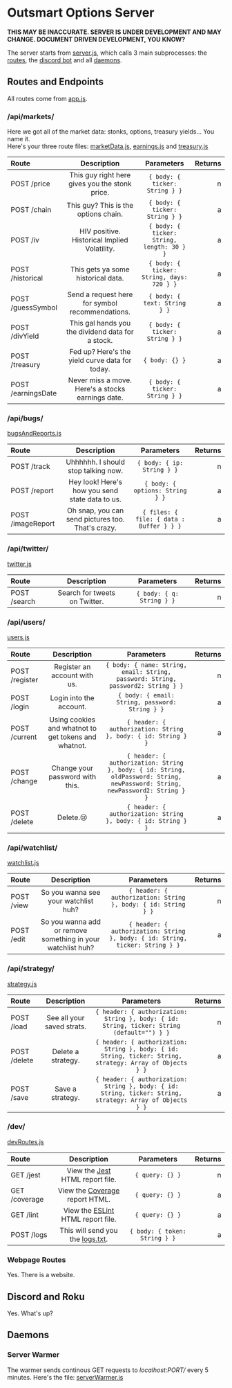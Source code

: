 # Outsmart Options Server

**THIS MAY BE INACCURATE. SERVER IS UNDER DEVELOPMENT AND MAY CHANGE. DOCUMENT DRIVEN DEVELOPMENT, YOU KNOW?**

The server starts from [server.js](server.js), which calls 3 main subprocesses: the [routes](#routes-and-endpoints), the [discord bot](#discord-and-roku) and all [daemons](#daemons). 

## Routes and Endpoints
 
All routes come from [app.js](app.js). 

### /api/markets/

Here we got all of the market data: stonks, options, treasury yields... You name it.  
Here's your three route files:
[marketData.js](routes/marketData.js),
[earnings.js](routes/earnings.js) and
[treasury.js](routes/treasury.js)

|Route|Description|Parameters|Returns|
| :- |:-:|:-:|-:|
|POST /price        |This guy right here gives you the stonk price.     |`{ body: { ticker: String } }`|n
|POST /chain        |This guy? This is the options chain.               |`{ body: { ticker: String } }`|a
|POST /iv           |HIV positive. Historical Implied Volatility.       |`{ body: { ticker: String, length: 30 } }`|a
|POST /historical   |This gets ya some historical data.                 |`{ body: { ticker: String, days: 720 } }`|a
|POST /guessSymbol  |Send a request here for symbol recommendations.    |`{ body: { text: String } }`|a|
|POST /divYield     |This gal hands you the dividend data for a stock.  |`{ body: { ticker: String } }`|a|
|POST /treasury     |Fed up? Here's the yield curve data for today.     |`{ body: {} }`|a|
|POST /earningsDate |Never miss a move. Here's a stocks earnings date.  |`{ body: { ticker: String } }`|a|

### /api/bugs/

[bugsAndReports.js](routes/bugsAndReports.js)

|Route|Description|Parameters|Returns|
| :- |:-:|:-:|-:|
|POST /track         |Uhhhhhh. I should stop talking now.               |`{ body: { ip: String } }`|n
|POST /report        |Hey look! Here's how you send state data to us.   |`{ body: { options: String } }`|a
|POST /imageReport   |Oh snap, you can send pictures too. That's crazy. |`{ files: { file: { data : Buffer } } }`|a

### /api/twitter/

[twitter.js](routes/twitter.js)

|Route|Description|Parameters|Returns|
| :- |:-:|:-:|-:|
|POST /search    |Search for tweets on Twitter.|`{ body: { q: String } }`|n

### /api/users/

[users.js](routes/users.js)

|Route|Description|Parameters|Returns|
| :- |:-:|:-:|-:|
|POST /register    |Register an account with us.                           |`{ body: { name: String, email: String, password: String, password2: String } }`|n
|POST /login       |Login into the account.                                |`{ body: { email: String, password: String } }`|a
|POST /current     |Using cookies and whatnot to get tokens and whatnot.   |`{ header: { authorization: String }, body: { id: String } }`|a
|POST /change      |Change your password with this.                        |`{ header: { authorization: String }, body: { id: String, oldPassword: String, newPassword: String, newPassword2: String } }`|a|
|POST /delete      |Delete.😢                                              |`{ header: { authorization: String }, body: { id: String } }`|a|

### /api/watchlist/

[watchlist.js](routes/watchlist.js)

|Route|Description|Parameters|Returns|
| :- |:-:|:-:|-:|
|POST /view    |So you wanna see your watchlist huh?                       |`{ header: { authorization: String }, body: { id: String } }`|n
|POST /edit    |So you wanna add or remove something in your watchlist huh?|`{ header: { authorization: String }, body: { id: String, ticker: String } }`|a

### /api/strategy/

[strategy.js](routes/strategy.js)

|Route|Description|Parameters|Returns|
| :- |:-:|:-:|-:|
|POST /load     |See all your saved strats. |`{ header: { authorization: String }, body: { id: String, ticker: String (default="") } }`|n
|POST /delete   |Delete a strategy.         |`{ header: { authorization: String }, body: { id: String, ticker: String, strategy: Array of Objects } }`|a
|POST /save     |Save a strategy.           |`{ header: { authorization: String }, body: { id: String, ticker: String, strategy: Array of Objects } }`|a

### /dev/

[devRoutes.js](routes/devRoutes.js)

|Route|Description|Parameters|Returns|
| :- |:-:|:-:|-:|
|GET /jest      |View the [Jest](../test/report/index.html) HTML report file.           |`{ query: {} }`|n
|GET /coverage  |View the [Coverage](../coverage/lcov-report/index.html) report HTML.   |`{ query: {} }`|a
|GET /lint      |View the [ESLint](./eslint/lintOutput.html) HTML report file.          |`{ query: {} }`|a
|POST /logs     |This will send you the [logs.txt](logs/logs.txt).                      |`{ body: { token: String } }`|a

### Webpage Routes

Yes. There is a website.

## Discord and Roku

Yes. What's up?

## Daemons

### Server Warmer
The warmer sends continous GET requests to *localhost:PORT/* every 5 minutes. Here's the file: [serverWarmer.js](js/serverWarmer.js)